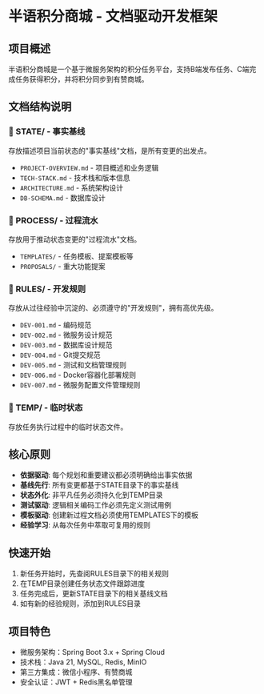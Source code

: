 # 半语积分商城 - 文档驱动开发框架

## 项目概述
半语积分商城是一个基于微服务架构的积分任务平台，支持B端发布任务、C端完成任务获得积分，并将积分同步到有赞商城。

## 文档结构说明

### 📁 STATE/ - 事实基线
存放描述项目当前状态的"事实基线"文档，是所有变更的出发点。
- `PROJECT-OVERVIEW.md` - 项目概述和业务逻辑
- `TECH-STACK.md` - 技术栈和版本信息
- `ARCHITECTURE.md` - 系统架构设计
- `DB-SCHEMA.md` - 数据库设计

### 📁 PROCESS/ - 过程流水
存放用于推动状态变更的"过程流水"文档。
- `TEMPLATES/` - 任务模板、提案模板等
- `PROPOSALS/` - 重大功能提案

### 📁 RULES/ - 开发规则
存放从过往经验中沉淀的、必须遵守的"开发规则"，拥有高优先级。
- `DEV-001.md` - 编码规范
- `DEV-002.md` - 微服务设计规范
- `DEV-003.md` - 数据库设计规范
- `DEV-004.md` - Git提交规范
- `DEV-005.md` - 测试和文档管理规则
- `DEV-006.md` - Docker容器化部署规则
- `DEV-007.md` - 微服务配置文件管理规则

### 📁 TEMP/ - 临时状态
存放任务执行过程中的临时状态文件。

## 核心原则
- **依据驱动**: 每个规划和重要建议都必须明确给出事实依据
- **基线先行**: 所有变更都基于STATE目录下的事实基线
- **状态外化**: 非平凡任务必须持久化到TEMP目录
- **测试驱动**: 逻辑相关编码工作必须先定义测试用例
- **模板驱动**: 创建新过程文档必须使用TEMPLATES下的模板
- **经验学习**: 从每次任务中萃取可复用的规则

## 快速开始
1. 新任务开始时，先查阅RULES目录下的相关规则
2. 在TEMP目录创建任务状态文件跟踪进度
3. 任务完成后，更新STATE目录下的相关基线文档
4. 如有新的经验规则，添加到RULES目录

## 项目特色
- 微服务架构：Spring Boot 3.x + Spring Cloud
- 技术栈：Java 21, MySQL, Redis, MinIO
- 第三方集成：微信小程序、有赞商城
- 安全认证：JWT + Redis黑名单管理 